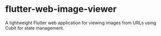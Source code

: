 # flutter-web-image-viewer
A lightweight Flutter web application for viewing images from URLs using Cubit for state management.
